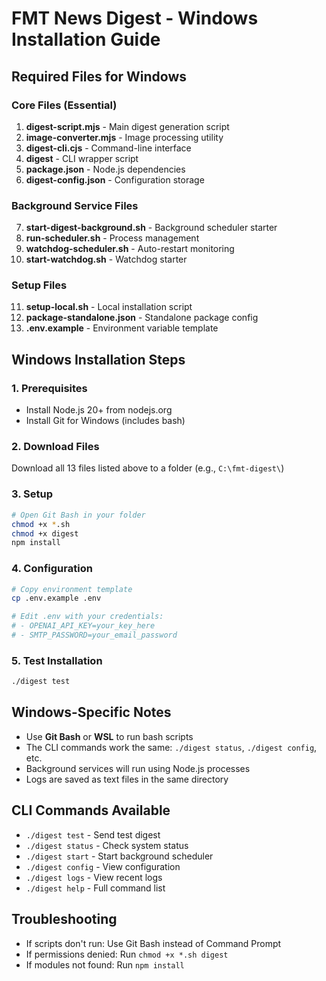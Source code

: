 # FMT News Digest - Windows Installation Guide

## Required Files for Windows

### Core Files (Essential)
1. **digest-script.mjs** - Main digest generation script
2. **image-converter.mjs** - Image processing utility  
3. **digest-cli.cjs** - Command-line interface
4. **digest** - CLI wrapper script
5. **package.json** - Node.js dependencies
6. **digest-config.json** - Configuration storage

### Background Service Files
7. **start-digest-background.sh** - Background scheduler starter
8. **run-scheduler.sh** - Process management
9. **watchdog-scheduler.sh** - Auto-restart monitoring
10. **start-watchdog.sh** - Watchdog starter

### Setup Files
11. **setup-local.sh** - Local installation script
12. **package-standalone.json** - Standalone package config
13. **.env.example** - Environment variable template

## Windows Installation Steps

### 1. Prerequisites
- Install Node.js 20+ from nodejs.org
- Install Git for Windows (includes bash)

### 2. Download Files
Download all 13 files listed above to a folder (e.g., `C:\fmt-digest\`)

### 3. Setup
```bash
# Open Git Bash in your folder
chmod +x *.sh
chmod +x digest
npm install
```

### 4. Configuration
```bash
# Copy environment template
cp .env.example .env

# Edit .env with your credentials:
# - OPENAI_API_KEY=your_key_here
# - SMTP_PASSWORD=your_email_password
```

### 5. Test Installation
```bash
./digest test
```

## Windows-Specific Notes

- Use **Git Bash** or **WSL** to run bash scripts
- The CLI commands work the same: `./digest status`, `./digest config`, etc.
- Background services will run using Node.js processes
- Logs are saved as text files in the same directory

## CLI Commands Available
- `./digest test` - Send test digest
- `./digest status` - Check system status
- `./digest start` - Start background scheduler
- `./digest config` - View configuration
- `./digest logs` - View recent logs
- `./digest help` - Full command list

## Troubleshooting
- If scripts don't run: Use Git Bash instead of Command Prompt
- If permissions denied: Run `chmod +x *.sh digest`
- If modules not found: Run `npm install`